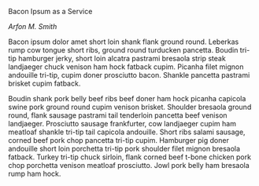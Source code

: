 
Bacon Ipsum as a Service

_Arfon M. Smith_

Bacon ipsum dolor amet short loin shank flank ground round. Leberkas rump cow tongue short ribs, ground round turducken pancetta. Boudin tri-tip hamburger jerky, short loin alcatra pastrami bresaola strip steak landjaeger chuck venison ham hock fatback cupim. Picanha filet mignon andouille tri-tip, cupim doner prosciutto bacon. Shankle pancetta pastrami brisket cupim fatback.

Boudin shank pork belly beef ribs beef doner ham hock picanha capicola swine pork ground round cupim venison brisket. Shoulder bresaola ground round, flank sausage pastrami tail tenderloin pancetta beef venison landjaeger. Prosciutto sausage frankfurter, cow landjaeger cupim ham meatloaf shankle tri-tip tail capicola andouille. Short ribs salami sausage, corned beef pork chop pancetta tri-tip cupim. Hamburger pig doner andouille short loin porchetta tri-tip pork shoulder filet mignon bresaola fatback. Turkey tri-tip chuck sirloin, flank corned beef t-bone chicken pork chop porchetta venison meatloaf prosciutto. Jowl pork belly ham bresaola rump ham hock.
